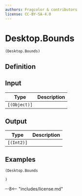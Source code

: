```yaml
---
authors: Fragcolor & contributors
license: CC-BY-SA-4.0
---
```



# Desktop.Bounds

```clojure
(Desktop.Bounds)
```


## Definition




## Input

| Type | Description |
|------|-------------|
| `[(Object)]` |  |


## Output

| Type | Description |
|------|-------------|
| `[(Int2)]` |  |


## Examples

```clojure
(Desktop.Bounds

)
```


--8<-- "includes/license.md"
